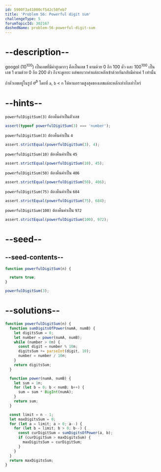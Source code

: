 ```yaml
---
id: 5900f3a41000cf542c50feb7
title: 'Problem 56: Powerful digit sum'
challengeType: 5
forumTopicId: 302167
dashedName: problem-56-powerful-digit-sum
---
```


# --description--

googol ($10^{100}$) เป็นเลขที่มีค่าสูงมากๆ คือเป็นเลข 1 ตามด้วย 0 อีก 100 ตัว และ $100^{100}$ เป็นเลข 1 ตามด้วย 0 อีก 200 ตัว ถึงจะดูเยอะ แต่พอบวกค่าแต่ละหลักเข้าด้วยกันกลับมีค่าแค่ 1 เท่านั้น

ถ้าตัวเลขอยู่ในรูป $a^b$ โดยที่ `a`, `b` &lt; `n` ให้หาผลรวมสูงสุดของเลขแต่ละหลักเท่ากับเท่าไหร่

# --hints--

`powerfulDigitSum(3)` ต้องคืนค่าเป็นตัวเลข

```js
assert(typeof powerfulDigitSum(3) === 'number');
```

`powerfulDigitSum(3)` ต้องคืนค่าเป็น `4`

```js
assert.strictEqual(powerfulDigitSum(3), 4);
```

`powerfulDigitSum(10)` ต้องคืนค่าเป็น `45`

```js
assert.strictEqual(powerfulDigitSum(10), 45);
```

`powerfulDigitSum(50)` ต้องคืนค่าเป็น `406`

```js
assert.strictEqual(powerfulDigitSum(50), 406);
```

`powerfulDigitSum(75)` ต้องคืนค่าเป็น `684`

```js
assert.strictEqual(powerfulDigitSum(75), 684);
```

`powerfulDigitSum(100)` ต้องคืนค่าเป็น `972`

```js
assert.strictEqual(powerfulDigitSum(100), 972);
```

# --seed--

## --seed-contents--

```js
function powerfulDigitSum(n) {

  return true;
}

powerfulDigitSum(3);
```

# --solutions--

```js
function powerfulDigitSum(n) {
  function sumDigitsOfPower(numA, numB) {
    let digitsSum = 0;
    let number = power(numA, numB);
    while (number > 0n) {
      const digit = number % 10n;
      digitsSum += parseInt(digit, 10);
      number = number / 10n;
    }
    return digitsSum;
  }

  function power(numA, numB) {
    let sum = 1n;
    for (let b = 0; b < numB; b++) {
      sum = sum * BigInt(numA);
    }
    return sum;
  }

  const limit = n - 1;
  let maxDigitsSum = 0;
  for (let a = limit; a > 0; a--) {
    for (let b = limit; b > 0; b--) {
      const curDigitSum = sumDigitsOfPower(a, b);
      if (curDigitSum > maxDigitsSum) {
        maxDigitsSum = curDigitSum;
      }
    }
  }
  return maxDigitsSum;
}
```
